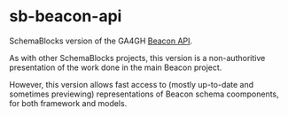 # sb-beacon-api

SchemaBlocks version of the GA4GH [Beacon API](http://beacon-project.org).

As with other SchemaBlocks projects, this version is a non-authoritive presentation of the work done in the main Beacon project.

However, this version allows fast access to (mostly up-to-date and sometimes previewing) representations of Beacon schema coomponents, for both framework and models.
